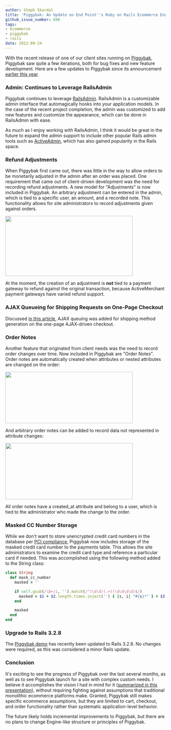 ```yaml
---
author: Steph Skardal
title: 'Piggybak: An Update on End Point''s Ruby on Rails Ecommerce Engine'
github_issue_number: 696
tags:
- ecommerce
- piggybak
- rails
date: 2012-09-24
---
```


With the recent release of one of our client sites running on [Piggybak](https://github.com/piggybak/piggybak), Piggybak saw quite a few iterations, both for bug fixes and new feature development. Here are a few updates to Piggybak since its announcement [earlier this year](/blog/2012/01/piggybak-mountable-ecommerce-ruby-on).

### Admin: Continues to Leverage RailsAdmin

Piggybak continues to leverage [RailsAdmin](https://github.com/sferik/rails_admin). RailsAdmin is a customizable admin interface that automagically hooks into your application models. In the case of the recent project completion, the admin was customized to add new features and customize the appearance, which can be done in RailsAdmin with ease.

As much as I enjoy working with RailsAdmin, I think it would be great in the future to expand the admin support to include other popular Rails admin tools such as [ActiveAdmin](http://activeadmin.info/), which has also gained popularity in the Rails space.

### Refund Adjustments

When Piggybak first came out, there was little in the way to allow orders to be monetarily adjusted in the admin after an order was placed. One requirement that came out of client-driven development was the need for recording refund adjustments. A new model for "Adjustments" is now included in Piggybak. An arbitrary adjustment can be entered in the admin, which is tied to a specific user, an amount, and a recorded note. This functionality allows for site administrators to record adjustments given against orders.

<img border="0" height="188" src="/blog/2012/09/piggybak-update-on-end-points-ruby-on/image-0.png" width="400"/>

At the moment, the creation of an adjustment is **not** tied to a payment gateway to refund against the original transaction, because ActiveMerchant payment gateways have varied refund support.

### AJAX Queueing for Shipping Requests on One-Page Checkout

Discussed [in this article](/blog/2012/09/ajax-queuing-in-piggybak), AJAX queuing was added for shipping method generation on the one-page AJAX-driven checkout.

### Order Notes

Another feature that originated from client needs was the need to record order changes over time. Now included in Piggybak are "Order Notes". Order notes are automatically created when attributes or nested attributes are changed on the order:

<img border="0" height="161" src="/blog/2012/09/piggybak-update-on-end-points-ruby-on/image-1.png" width="400"/>

And arbitrary order notes can be added to record data not represented in attribute changes:

<img border="0" height="176" src="/blog/2012/09/piggybak-update-on-end-points-ruby-on/image-2.png" width="400"/>

All order notes have a created_at attribute and belong to a user, which is tied to the administrator who made the change to the order.

### Masked CC Number Storage

While we don't want to store unencrypted credit card numbers in the database per [PCI compliance](https://www.pcisecuritystandards.org/), Piggybak now includes storage of the masked credit card number to the payments table. This allows the site administrators to examine the credit card type and reference a particular card if needed. This was accomplished using the following method added to the String class:

```ruby
class String
  def mask_cc_number
    masked = ''

    if self.gsub(/\D+/i, '').match(/^(\d\d)(.+)(\d\d\d\d)$/)
      masked = $1 + $2.length.times.inject('') { |s, i| "#{s}*" } + $3
    end

    masked
  end
end
```

### Upgrade to Rails 3.2.8

The [Piggybak demo](https://github.com/piggybak/demo) has recently been updated to Rails 3.2.8. No changes were required, as this was considered a minor Rails update.

### Conclusion

It's exciting to see the progress of Piggybak over the last several months, as well as to see Piggybak launch for a site with complex custom needs. I believe it accomplishes the vision I had in mind for it ([summarized in this presentation](/blog/2012/09/company-presentation-ecommerce-as-engine)), without requiring fighting against assumptions that traditional monolithic ecommerce platforms make. Granted, Piggybak still makes specific ecommerce assumptions, but they are limited to cart, checkout, and order functionality rather than systematic application-level behavior.

The future likely holds incremental improvements to Piggybak, but there are no plans to change Engine-like structure or principles of Piggybak.
